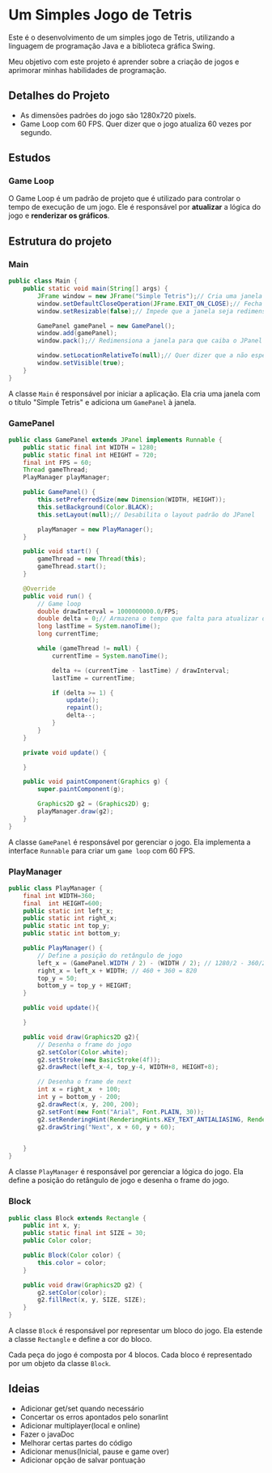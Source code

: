# Um Simples Jogo de Tetris
Este é o desenvolvimento de um simples jogo de Tetris, utilizando a linguagem de programação Java e a biblioteca gráfica Swing.

Meu objetivo com este projeto é aprender sobre a criação de jogos e aprimorar minhas habilidades de programação.

## Detalhes do Projeto
- As dimensões padrões do jogo são 1280x720 pixels.
- Game Loop com 60 FPS. Quer dizer que o jogo atualiza 60 vezes por segundo.

## Estudos

### Game Loop
O Game Loop é um padrão de projeto que é utilizado para controlar o tempo de execução de um jogo. Ele é responsável por <b>atualizar</b> a lógica do jogo</b> e <b>renderizar os gráficos</b>.

## Estrutura do projeto

### Main
```java
public class Main {
    public static void main(String[] args) {
        JFrame window = new JFrame("Simple Tetris");// Cria uma janela com o título "Simple Tetris"
        window.setDefaultCloseOperation(JFrame.EXIT_ON_CLOSE);// Fecha a aplicação quando a janela é fechada
        window.setResizable(false);// Impede que a janela seja redimensionada pelo usuário

        GamePanel gamePanel = new GamePanel();
        window.add(gamePanel);
        window.pack();// Redimensiona a janela para que caiba o JPanel

        window.setLocationRelativeTo(null);// Quer dizer que a não especificamos a posição da janela, então ela será centralizada na tela
        window.setVisible(true);
    }
}
```

A classe `Main` é responsável por iniciar a aplicação. Ela cria uma janela com o título "Simple Tetris" e adiciona um `GamePanel` à janela.

### GamePanel
```java
public class GamePanel extends JPanel implements Runnable {
    public static final int WIDTH = 1280;
    public static final int HEIGHT = 720;
    final int FPS = 60;
    Thread gameThread;
    PlayManager playManager;

    public GamePanel() {
        this.setPreferredSize(new Dimension(WIDTH, HEIGHT));
        this.setBackground(Color.BLACK);
        this.setLayout(null);// Desabilita o layout padrão do JPanel

        playManager = new PlayManager();
    }

    public void start() {
        gameThread = new Thread(this);
        gameThread.start();
    }

    @Override
    public void run() {
        // Game loop
        double drawInterval = 1000000000.0/FPS;
        double delta = 0;// Armazena o tempo que falta para atualizar o jogo
        long lastTime = System.nanoTime();
        long currentTime;

        while (gameThread != null) {
            currentTime = System.nanoTime();

            delta += (currentTime - lastTime) / drawInterval;
            lastTime = currentTime;

            if (delta >= 1) {
                update();
                repaint();
                delta--;
            }
        }
    }

    private void update() {

    }

    public void paintComponent(Graphics g) {
        super.paintComponent(g);

        Graphics2D g2 = (Graphics2D) g;
        playManager.draw(g2);
    }
}
```

A classe `GamePanel` é responsável por gerenciar o jogo. Ela implementa a interface `Runnable` para criar um `game loop` com 60 FPS.

### PlayManager
```java
public class PlayManager {
    final int WIDTH=360;
    final  int HEIGHT=600;
    public static int left_x;
    public static int right_x;
    public static int top_y;
    public static int bottom_y;

    public PlayManager() {
        // Define a posição do retângulo de jogo
        left_x = (GamePanel.WIDTH / 2) - (WIDTH / 2); // 1280/2 - 360/2 = 460
        right_x = left_x + WIDTH; // 460 + 360 = 820
        top_y = 50;
        bottom_y = top_y + HEIGHT;
    }

    public void update(){

    }

    public void draw(Graphics2D g2){
        // Desenha o frame do jogo
        g2.setColor(Color.white);
        g2.setStroke(new BasicStroke(4f));
        g2.drawRect(left_x-4, top_y-4, WIDTH+8, HEIGHT+8);

        // Desenha o frame de next
        int x = right_x  + 100;
        int y = bottom_y - 200;
        g2.drawRect(x, y, 200, 200);
        g2.setFont(new Font("Arial", Font.PLAIN, 30));
        g2.setRenderingHint(RenderingHints.KEY_TEXT_ANTIALIASING, RenderingHints.VALUE_TEXT_ANTIALIAS_ON);
        g2.drawString("Next", x + 60, y + 60);


    }
}
```

A classe `PlayManager` é responsável por gerenciar a lógica do jogo. Ela define a posição do retângulo de jogo e desenha o frame do jogo.

### Block
```java
public class Block extends Rectangle {
    public int x, y;
    public static final int SIZE = 30;
    public Color color;

    public Block(Color color) {
        this.color = color;
    }

    public void draw(Graphics2D g2) {
        g2.setColor(color);
        g2.fillRect(x, y, SIZE, SIZE);
    }
}
```

A classe `Block` é responsável por representar um bloco do jogo. Ela estende a classe `Rectangle` e define a cor do bloco.

Cada peça do jogo é composta por 4 blocos. Cada bloco é representado por um objeto da classe `Block`.

## Ideias
- Adicionar get/set quando necessário
- Concertar os erros apontados pelo sonarlint
- Adicionar multiplayer(local e online)
- Fazer o javaDoc
- Melhorar certas partes do código
- Adicionar menus(Inicial, pause e game over)
- Adicionar opção de salvar pontuação